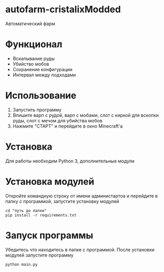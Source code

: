 # autofarm-cristalixModded
Автоматический фарм

# Функционал
  - Вскапывание руды
  - Убийство мобов
  - Сохранение конфигурации
  - Интервал между подходами
# Использование
  1. Запустить программу
  2. Впишите варп с рудой, варп с мобами, слот с киркой для вскопки руды, слот с мечом для убийства мобов
  3. Нажмите "СТАРТ" и перейдите в окно Minecraft'a
  
# Установка
  Для работы необходим Python 3, дополнительные модули
  
# Установка модулей
   Откройте командную строку от имени администартоа и перейдите в папку с программой, запустите установку модулей

    cd "путь до папки"
    pip install -r requirements.txt
    
# Запуск программы
   Убедитесь что находитесь в папке с программой. После установки модулей запустите программу
     
    python main.py
